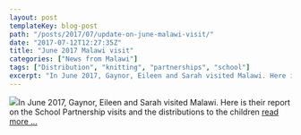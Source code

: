```yaml
---
layout: post
templateKey: blog-post
path: "/posts/2017/07/update-on-june-malawi-visit/"
date: "2017-07-12T12:27:35Z"
title: "June 2017 Malawi visit"
categories: ["News from Malawi"]
tags: ["Distribution", "knitting", "partnerships", "school"]
excerpt: "In June 2017, Gaynor, Eileen and Sarah visited Malawi. Here is their report on the School Partnersh..."
---
```


[![](http://www.africanvision.org.uk/africa-vision-news/wp-content/uploads/2017/07/Knitting-300x199.jpg)](http://www.africanvision.org.uk/africa-vision-news/wp-content/uploads/2017/07/Knitting.jpg)In June 2017, Gaynor, Eileen and Sarah visited Malawi. Here is their report on the School Partnership visits and the distributions to the children [read more ...](http://www.africanvision.org.uk/africa-vision-news/wp-content/uploads/2017/08/School-Partnership-and-Distributions-2017.pdf)